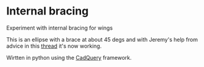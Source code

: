 # Internal bracing

Experiment with internal bracing for wings

This is an ellipse with a brace at about 45 degs and with Jeremy's
help from advice in this [thread](https://groups.google.com/g/cadquery/c/dzsvo9R3XdY/m/gUctOXWABAAJ) it's now working.

Wirtten in python using the [CadQuery](https://github.com/CadQuery/cadquery) framework.
